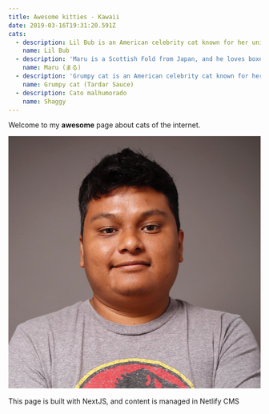 ```yaml
---
title: Awesome kitties - Kawaii
date: 2019-03-16T19:31:20.591Z
cats:
  - description: Lil Bub is an American celebrity cat known for her unique appearance.
    name: Lil Bub
  - description: 'Maru is a Scottish Fold from Japan, and he loves boxes.'
    name: Maru (まる)
  - description: 'Grumpy cat is an American celebrity cat known for her grumpy appearance. '
    name: Grumpy cat (Tardar Sauce)
  - description: Cato malhumorado
    name: Shaggy
---
```

Welcome to my **awesome** page about cats of the internet. 

![IMAGEN](/static/img/avatar.jpg "DLKSJFLKJSDLFJDS")

This page is built with NextJS, and content is managed in Netlify CMS
